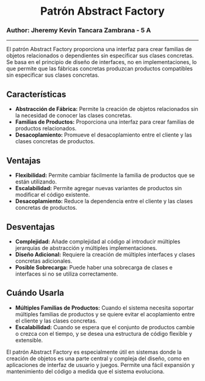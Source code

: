 <div style="text-align: center;">

# Patrón Abstract Factory</div>

### Author: Jheremy Kevin Tancara Zambrana - 5 A

---

El patrón Abstract Factory proporciona una interfaz para crear familias de objetos relacionados o dependientes sin especificar sus clases concretas. Se basa en el principio de diseño de interfaces, no en implementaciones, lo que permite que las fábricas concretas produzcan productos compatibles sin especificar sus clases concretas.

## Características

- **Abstracción de Fábrica:** Permite la creación de objetos relacionados sin la necesidad de conocer las clases concretas.
- **Familias de Productos:** Proporciona una interfaz para crear familias de productos relacionados.
- **Desacoplamiento:** Promueve el desacoplamiento entre el cliente y las clases concretas de productos.

## Ventajas

- **Flexibilidad:** Permite cambiar fácilmente la familia de productos que se están utilizando.
- **Escalabilidad:** Permite agregar nuevas variantes de productos sin modificar el código existente.
- **Desacoplamiento:** Reduce la dependencia entre el cliente y las clases concretas de productos.

## Desventajas

- **Complejidad:** Añade complejidad al código al introducir múltiples jerarquías de abstracción y múltiples implementaciones.
- **Diseño Adicional:** Requiere la creación de múltiples interfaces y clases concretas adicionales.
- **Posible Sobrecarga:** Puede haber una sobrecarga de clases e interfaces si no se utiliza correctamente.

## Cuándo Usarla

- **Múltiples Familias de Productos:** Cuando el sistema necesita soportar múltiples familias de productos y se quiere evitar el acoplamiento entre el cliente y las clases concretas.
- **Escalabilidad:** Cuando se espera que el conjunto de productos cambie o crezca con el tiempo, y se desea una estructura de código flexible y extensible.

El patrón Abstract Factory es especialmente útil en sistemas donde la creación de objetos es una parte central y compleja del diseño, como en aplicaciones de interfaz de usuario y juegos. Permite una fácil expansión y mantenimiento del código a medida que el sistema evoluciona.
